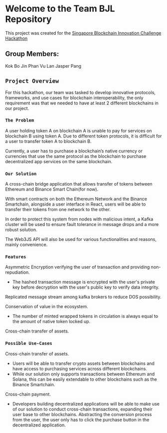 # Welcome to the Team BJL Repository

This project was created for the [Singapore Blockchain Innovation Challenge Hackathon](https://sbic2021.sbip.sg/)

## Group Members:

Kok Bo Jin
Phan Vu Lan
Jasper Pang

## `Project Overview`

For this hackathon, our team was tasked to develop innovative protocols, frameworks, and use cases for blockchain interoperability, the only requirement was that we needed to have at least 2 different blockchains in our project. 

### `The Problem`

A user holding token A on blockchain A is unable to pay for services on blockchain B using token A. Due to different token protocols, it is difficult for a user to transfer token A to blockchain B.

Currently, a user has to purchase a blockchain’s native currency or currencies that use the same protocol as the blockchain to purchase decentralized app services on the same blockchain.


### `Our Solution`

A cross-chain bridge application that allows transfer of tokens between Ethereum and Binance Smart Chain(for now).

With smart contracts on both the Ethereum Network and the Binance Smartchain, alongside a user interface in React, users will be able to transfer their tokens from one network to the other.

In order to protect this system from nodes with malicious intent, a Kafka cluster will be used to ensure fault tolerance in message drops and a more robust solution.

The Web3JS API will also be used for various functionalities and reasons, mainly convenience.

### `Features`

Asymmetric Encryption verifying the user of transaction and providing non-repudiation.
 - The hashed transaction message is encrypted with the user's private key before decryption with the user's public key to verify data integrity.
 
Replicated message stream among kafka brokers to reduce DOS possibility.

Conservation of value in the ecosystem.
 - The number of minted wrapped tokens in circulation is always equal to the amount of native token locked up.
 
Cross-chain transfer of assets.

### `Possible Use-Cases`

Cross-chain transfer of assets.
 - Users will be able to transfer crypto assets between blockchains and have access to purchasing services across different blockchains.
 - While our solution only supports transactions between Ethereum and Solana, this can be easily extendable to other blockchains such as the Binance Smartchain.
 
Cross-chain payment.
 - Developers building decentralized applications will be able to make use of our solution to conduct cross-chain transactions, expanding their user base to other blockchains. Abstracting the conversion process from the user, the user only has to click the purchase button in the decentralized application.
